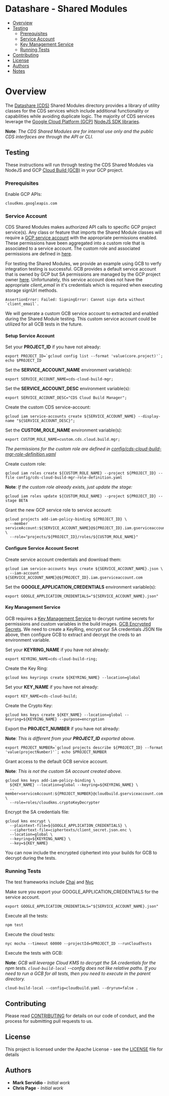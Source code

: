 # Datashare - Shared Modules

* [Overview](#overview)
* [Testing](#testing)
  * [Prerequisites](#prerequisites)
  * [Service Account](#service-account)
  * [Key Management Service](#key-management-service)
  * [Running Tests](#running-tests)
* [Contributing](#contributing)
* [License](#license)
* [Authors](#authors)
* [Notes](#notes)


# Overview

The [Datashare (CDS)](https://github.com/GoogleCloudPlatform/cloud-datashare-toolkit) Shared Modules directory provides a library of utility classes for the CDS services which include additional functionality or capabilities while avoiding duplicate logic. The majority of CDS services leverage the [Google Cloud Platform (GCP)](https://cloud.google.com/) [NodeJS SDK libraries](https://github.com/googleapis/google-cloud-node).

**Note**: _The CDS Shared Modules are for internal use only and the public CDS interfaces are through the API or CLI._


## Testing

These instructions will run through testing the CDS Shared Modules via NodeJS and GCP [Cloud Build (GCB)](https://cloud.google.com/cloud-build) in your GCP project.


### Prerequisites

Enable GCP APIs:

```
cloudkms.googleapis.com
```


### Service Account

CDS Shared Modules makes authorized API calls to specific GCP project service(s). Any class or feature that imports the Shared Module classes will require a [GCP service account](https://cloud.google.com/iam/docs/service-accounts) with the appropriate permissions enabled. These permissions have been aggregated into a custom role that is associated to a service account. The custom role and associated permissions are defined in [here](config/cds-fulfillments-mgr-role-definition.yaml).

For testing the Shared Modules, we provide an example using GCB to verfy integration testing is successful. GCB provides a default service account that is owned by GCP but SA permissions are managed by the GCP project owner [here](https://cloud.google.com/cloud-build/docs/securing-builds/set-service-account-permissions). Unfortunately, this service account does not have the appropriate *client_email* in it's credentials which is required when executing storage signUrl methods.

    AssertionError: Failed: SigningError: Cannot sign data without `client_email`.

We will generate a custom GCB service account to extracted and enabled during the Shared Module testing. This custom service account could be utilized for all GCB tests in the future.


#### Setup Service Account

Set your **PROJECT\_ID** if you have not already:

    export PROJECT_ID=`gcloud config list --format 'value(core.project)'`; echo $PROJECT_ID

Set the **SERVICE\_ACCOUNT\_NAME** environment variable(s):

    export SERVICE_ACCOUNT_NAME=cds-cloud-build-mgr;

Set the **SERVICE\_ACCOUNT\_DESC** environment variable(s):

    export SERVICE_ACCOUNT_DESC="CDS Cloud Build Manager";

Create the custom CDS service-account:

    gcloud iam service-accounts create ${SERVICE_ACCOUNT_NAME} --display-name "${SERVICE_ACCOUNT_DESC}";

Set the **CUSTOM\_ROLE\_NAME** environment variable(s):

    export CUSTOM_ROLE_NAME=custom.cds.cloud.build.mgr;

_The permissions for the custom role are defined in [config/cds-cloud-build-mgr-role-definition.yaml](config/cds-cloud-build-mgr-role-definition.yaml)_

Create custom role:

    gcloud iam roles create ${CUSTOM_ROLE_NAME} --project ${PROJECT_ID} --file config/cds-cloud-build-mgr-role-definition.yaml

**Note**: _If the custom role already exists, just update the stage:_

    gcloud iam roles update ${CUSTOM_ROLE_NAME} --project ${PROJECT_ID} --stage BETA

Grant the new GCP service role to service account:

    gcloud projects add-iam-policy-binding ${PROJECT_ID} \
      --member serviceAccount:${SERVICE_ACCOUNT_NAME}@${PROJECT_ID}.iam.gserviceaccount.com \
      --role="projects/${PROJECT_ID}/roles/${CUSTOM_ROLE_NAME}"


#### Configure Service Account Secret

Create service account credentials and download them:

    gcloud iam service-accounts keys create ${SERVICE_ACCOUNT_NAME}.json \
      --iam-account ${SERVICE_ACCOUNT_NAME}@${PROJECT_ID}.iam.gserviceaccount.com

Set the **GOOGLE_APPLICATION_CREDENTIALS** environment variable(s):

    export GOOGLE_APPLICATION_CREDENTIALS="${SERVICE_ACCOUNT_NAME}.json"


#### Key Management Service

GCB requires a [Key Management Service](https://cloud.google.com/kms) to decrypt runtime secrets for permissions and custom variables in the build images. [GCB Encrypted Secrets](https://cloud.google.com/cloud-build/docs/securing-builds/use-encrypted-secrets-credentials). We need to create a KeyRing, encrypt our SA credentials JSON file above, then configure GCB to extract and decrypt the creds to an environment variable.


Set your **KEYRING_NAME** if you have not already:

    export KEYRING_NAME=cds-cloud-build-ring;

Create the Key Ring:

    gcloud kms keyrings create ${KEYRING_NAME} --location=global

Set your **KEY_NAME** if you have not already:

    export KEY_NAME=cds-cloud-build;

Create the Crypto Key:

    gcloud kms keys create ${KEY_NAME} --location=global --keyring=${KEYRING_NAME} --purpose=encryption

Export the **PROJECT_NUMBER** if you have not already:

**Note**: _This is different from your **PROJECT_ID** exported above._

    export PROJECT_NUMBER=`gcloud projects describe ${PROJECT_ID} --format 'value(projectNumber)'`; echo $PROJECT_NUMBER

Grant access to the default GCB service account.

**Note**: _This is not the custom SA account created above._

    gcloud kms keys add-iam-policy-binding \
      ${KEY_NAME} --location=global --keyring=${KEYRING_NAME} \
      --member=serviceAccount:${PROJECT_NUMBER}@cloudbuild.gserviceaccount.com \
      --role=roles/cloudkms.cryptoKeyDecrypter

Encrypt the SA credentials file:

    gcloud kms encrypt \
      --plaintext-file=${GOOGLE_APPLICATION_CREDENTIALS} \
      --ciphertext-file=ciphertexts/client_secret.json.enc \
      --location=global \
      --keyring=${KEYRING_NAME} \
      --key=${KEY_NAME}

You can now include the encrypted ciphertext into your builds for GCB to decrypt during the tests.


### Running Tests

The test frameworks include [Chai](https://www.chaijs.com/) and [Nyc](https://www.npmjs.com/package/nyc)

Make sure you export your GOOGLE_APPLICATION_CREDENTIALS for the service account.

    export GOOGLE_APPLICATION_CREDENTIALS="${SERVICE_ACCOUNT_NAME}.json"

Execute all the tests:

    npm test

Execute the cloud tests:

    nyc mocha --timeout 60000 --projectId=$PROJECT_ID --runCloudTests

Execute the tests with GCB:

**Note**: _GCB will leverage Cloud KMS to decrypt the SA credentials for the npm tests. `cloud-build-local` *--config* does not like relative paths. If you need to run a GCB for all tests, then you need to execute in the parent directory._

    cloud-build-local --config=cloudbuild.yaml --dryrun=false .


## Contributing

Please read [CONTRIBUTING](../CONTRIBUTING.md) for details on our code of conduct, and the process for submitting pull requests to us.


## License

This project is licensed under the Apache License - see the [LICENSE](../LICENSE.txt) file for details


## Authors

* **Mark Servidio** - *Initial work*
* **Chris Page** - *Initial work*
